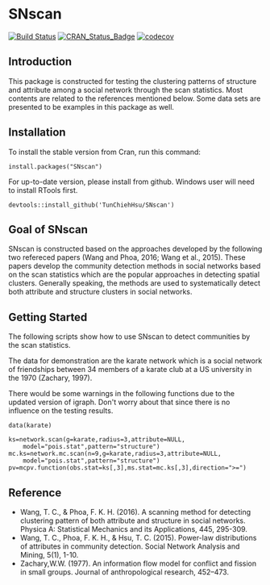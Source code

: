 # SNscan

[![Build Status](https://travis-ci.org/TunChiehHsu/SNscan.svg?branch=master)](https://travis-ci.org/TunChiehHsu/SNscan)
[![CRAN_Status_Badge](http://www.r-pkg.org/badges/version/SNscan)](https://cran.r-project.org/package=SNscan)
[![codecov](https://codecov.io/gh/SNscan/Text/branch/master/graph/badge.svg)](https://codecov.io/gh/SNscan/Text)

## Introduction 

This package is constructed for testing the clustering patterns of structure and attribute among a social network through the scan statistics. Most contents are related to the references mentioned below. Some data sets are presented to be examples in this package as well.

## Installation

To install the stable version from Cran, run this command:

```
install.packages("SNscan")
```

For up-to-date version, please install from github. Windows user will need to install RTools first.

```
devtools::install_github('TunChiehHsu/SNscan')
```

## Goal of SNscan

SNscan is constructed based on the approaches developed by the following two refereced papers (Wang and Phoa, 2016; Wang et al., 2015). These papers develop the community detection methods in social networks based on the scan statistics which are the popular approaches in detecting spatial clusters. Generally speaking, the methods are used to systematically detect both attribute and structure clusters in social networks.

## Getting Started

The following scripts show how to use SNscan to detect communities by the scan statistics.

The data for demonstration are the karate network which is a social network of friendships between 34 members of a karate club at a US university in the 1970 (Zachary, 1997).

There would be some warnings in the following functions due to the updated version of igraph. Don't worry about that since there is no influence on the testing results.

```
data(karate)

ks=network.scan(g=karate,radius=3,attribute=NULL,
	model="pois.stat",pattern="structure")	
mc.ks=network.mc.scan(n=9,g=karate,radius=3,attribute=NULL,
	model="pois.stat",pattern="structure")	
pv=mcpv.function(obs.stat=ks[,3],ms.stat=mc.ks[,3],direction=">=")

```

## Reference

- Wang, T. C., & Phoa, F. K. H. (2016). A scanning method for detecting clustering pattern of both attribute and structure in social networks. Physica A: Statistical Mechanics and its Applications, 445, 295-309.
- Wang, T. C., Phoa, F. K. H., & Hsu, T. C. (2015). Power-law distributions of attributes in community detection. Social Network Analysis and Mining, 5(1), 1-10.
- Zachary,W.W. (1977). An information flow model for conflict and fission in small groups. Journal of anthropological research, 452–473.
